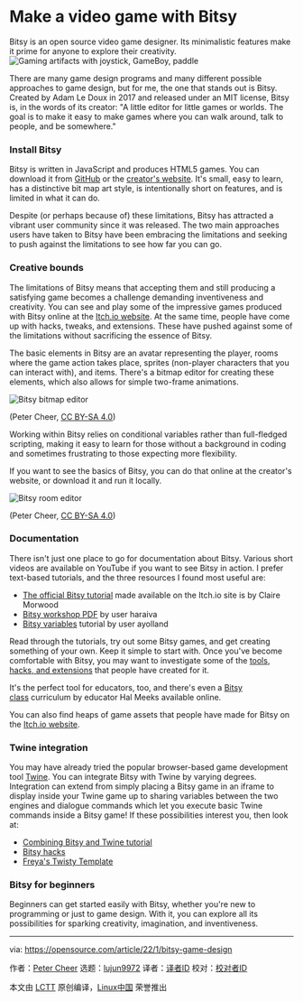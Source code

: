 [#]: subject: "Make a video game with Bitsy"
[#]: via: "https://opensource.com/article/22/1/bitsy-game-design"
[#]: author: "Peter Cheer https://opensource.com/users/petercheer"
[#]: collector: "lujun9972"
[#]: translator: " "
[#]: reviewer: " "
[#]: publisher: " "
[#]: url: " "

Make a video game with Bitsy
======
Bitsy is an open source video game designer. Its minimalistic features
make it prime for anyone to explore their creativity.
![Gaming artifacts with joystick, GameBoy, paddle][1]

There are many game design programs and many different possible approaches to game design, but for me, the one that stands out is Bitsy. Created by Adam Le Doux in 2017 and released under an MIT license, Bitsy is, in the words of its creator: "A little editor for little games or worlds. The goal is to make it easy to make games where you can walk around, talk to people, and be somewhere."

### Install Bitsy

Bitsy is written in JavaScript and produces HTML5 games. You can download it from [GitHub][2] or the [creator's website][3]. It's small, easy to learn, has a distinctive bit map art style, is intentionally short on features, and is limited in what it can do.

Despite (or perhaps because of) these limitations, Bitsy has attracted a vibrant user community since it was released. The two main approaches users have taken to Bitsy have been embracing the limitations and seeking to push against the limitations to see how far you can go.

### Creative bounds

The limitations of Bitsy means that accepting them and still producing a satisfying game becomes a challenge demanding inventiveness and creativity. You can see and play some of the impressive games produced with Bitsy online at the [Itch.io website][4]. At the same time, people have come up with hacks, tweaks, and extensions. These have pushed against some of the limitations without sacrificing the essence of Bitsy.

The basic elements in Bitsy are an avatar representing the player, rooms where the game action takes place, sprites (non-player characters that you can interact with), and items. There's a bitmap editor for creating these elements, which also allows for simple two-frame animations.

![Bitsy bitmap editor][5]

(Peter Cheer, [CC BY-SA 4.0][6])

Working within Bitsy relies on conditional variables rather than full-fledged scripting, making it easy to learn for those without a background in coding and sometimes frustrating to those expecting more flexibility.

If you want to see the basics of Bitsy, you can do that online at the creator's website, or download it and run it locally.

![Bitsy room editor][7]

(Peter Cheer, [CC BY-SA 4.0][6])

### Documentation

There isn't just one place to go for documentation about Bitsy. Various short videos are available on YouTube if you want to see Bitsy in action. I prefer text-based tutorials, and the three resources I found most useful are:

  * [The official Bitsy tutorial][8] made available on the Itch.io site is by Claire Morwood
  * [Bitsy workshop PDF][9] by user haraiva
  * [Bitsy variables][10] tutorial by user ayolland



Read through the tutorials, try out some Bitsy games, and get creating something of your own. Keep it simple to start with. Once you've become comfortable with Bitsy, you may want to investigate some of the [tools, hacks, and extensions][11] that people have created for it.

It's the perfect tool for educators, too, and there's even a [Bitsy class][12] curriculum by educator Hal Meeks available online.

You can also find heaps of game assets that people have made for Bitsy on the [Itch.io website][13].

### Twine integration

You may have already tried the popular browser-based game development tool [Twine][14]. You can integrate Bitsy with Twine by varying degrees. Integration can extend from simply placing a Bitsy game in an iframe to display inside your Twine game up to sharing variables between the two engines and dialogue commands which let you execute basic Twine commands inside a Bitsy game! If these possibilities interest you, then look at:

  * [Combining Bitsy and Twine tutorial][15]
  * [Bitsy hacks][16]
  * [Freya's Twisty Template][17]



### Bitsy for beginners

Beginners can get started easily with Bitsy, whether you're new to programming or just to game design. With it, you can explore all its possibilities for sparking creativity, imagination, and inventiveness.

--------------------------------------------------------------------------------

via: https://opensource.com/article/22/1/bitsy-game-design

作者：[Peter Cheer][a]
选题：[lujun9972][b]
译者：[译者ID](https://github.com/译者ID)
校对：[校对者ID](https://github.com/校对者ID)

本文由 [LCTT](https://github.com/LCTT/TranslateProject) 原创编译，[Linux中国](https://linux.cn/) 荣誉推出

[a]: https://opensource.com/users/petercheer
[b]: https://github.com/lujun9972
[1]: https://opensource.com/sites/default/files/styles/image-full-size/public/lead-images/open_gaming_games_roundup_news.png?itok=KM0ViL0f (Gaming artifacts with joystick, GameBoy, paddle)
[2]: https://github.com/le-doux/bitsy
[3]: https://ledoux.itch.io/bitsy
[4]: https://itch.io/games/tag-bitsy
[5]: https://opensource.com/sites/default/files/uploads/bitsy-editor-sprite.jpg (Bitsy bitmap editor)
[6]: https://creativecommons.org/licenses/by-sa/4.0/
[7]: https://opensource.com/sites/default/files/uploads/bitsy-editor-room.jpg (Bitsy room editor)
[8]: https://www.shimmerwitch.space/bitsyTutorial.html
[9]: https://static1.squarespace.com/static/58930a6c893fc0a33ae624db/t/5bacd94ac83025ead3937071/1538054510407/BITSY-WORKSHOP.pdf
[10]: https://ayolland.itch.io/trevor/devlog/29520/bitsy-variables-a-tutorial
[11]: https://itch.io/tools/tag-bitsy
[12]: https://halmeeks.net/bitsyclass/
[13]: https://itch.io/game-assets/tag-bitsy
[14]: https://opensource.com/article/18/2/twine-gaming
[15]: https://spdrcstl.com/blog/bitsy-twine-tutorial.html
[16]: https://github.com/seleb/bitsy-hacks/blob/main/dist/twine-bitsy-comms.js
[17]: https://communistsister.itch.io/twitsy-template-1
